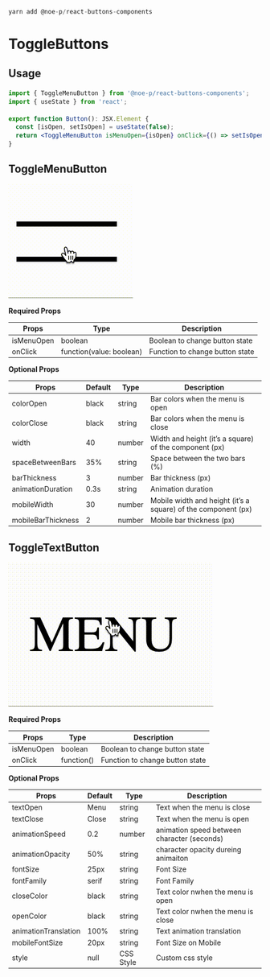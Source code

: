 ```jsx
yarn add @noe-p/react-buttons-components
```
# ToggleButtons

## Usage

```jsx
import { ToggleMenuButton } from '@noe-p/react-buttons-components';
import { useState } from 'react';

export function Button(): JSX.Element {
  const [isOpen, setIsOpen] = useState(false);
  return <ToggleMenuButton isMenuOpen={isOpen} onClick={() => setIsOpen(!isOpen)} />;
}
```

## ToggleMenuButton

![](https://github.com/Noe-p/gif-server/blob/main/ToggleMenuButtonComponent.gif?raw=true)


**Required Props**

| Props | Type | Description |
| --- | --- | --- |
| isMenuOpen | boolean | Boolean to change button state |
| onClick | function(value: boolean) | Function to change button state |

**Optional Props**

| Props | Default | Type | Description |
| --- | --- | --- | --- |
| colorOpen | black | string | Bar colors when the menu is open |
| colorClose | black | string | Bar colors when the menu is close |
| width | 40 | number | Width and height (it’s a square) of the component (px) |
| spaceBetweenBars | 35% | string | Space between the two bars (%) |
| barThickness | 3 | number | Bar thickness (px) |
| animationDuration | 0.3s | string | Animation duration |
| mobileWidth | 30 | number | Mobile width and height (it’s a square) of the component (px) |
| mobileBarThickness | 2 | number | Mobile bar thickness (px) |

## ToggleTextButton

![](https://github.com/Noe-p/gif-server/blob/main/ToggleTextComponent.gif?raw=true)

**Required Props**

| Props | Type | Description |
| --- | --- | --- |
| isMenuOpen | boolean | Boolean to change button state |
| onClick | function() | Function to change button state |

**Optional Props**

| Props | Default | Type | Description |
| --- | --- | --- | --- |
| textOpen | Menu | string | Text when the menu is close |
| textClose | Close | string | Text when the menu is open |
| animationSpeed | 0.2 | number | animation speed between character (seconds) |
| animationOpacity | 50% | string | character opacity dureing animaiton |
| fontSize | 25px | string | Font Size |
| fontFamily | serif | string | Font Family |
| closeColor | black | string | Text color nwhen the menu is open |
| openColor | black | string | Text color nwhen the menu is close |
| animationTranslation | 100% | string | Text animation translation |
| mobileFontSize | 20px | string | Font Size on Mobile |
| style | null | CSS Style | Custom css style |
